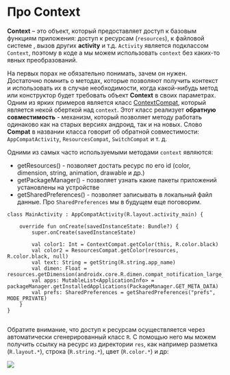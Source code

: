 # Про Context

**Context** – это объект, который предоставляет доступ к базовым функциям приложения: доступ к ресурсам (`resources`), к файловой системе , вызов других **activity** и т.д. `Activity` является подклассом `Context`, поэтому в коде a мы можем использовать `context` без каких-то явных преобразований.

На первых порах не обязательно понимать, зачем он нужен. Достаточно помнить о методах, которые позволяют получить контекст и использовать их в случае необходимости, когда какой-нибудь метод или конструктор будет требовать объект **Context** в своих параметрах. Одним из ярких примеров является класс [ContextCompat](https://developer.android.com/reference/androidx/core/content/ContextCompat), который является некой оберткой над `context`. Этот класс реализует **обратную совместимость** - механизм, который позволяет методу работать одинаково как на старых версиях андроид, так и на новых. Слово **Compat** в названии класса говорит об обратной совместимости: `AppCompatActivity`, `ResourcesCompat`, `SwitchCompat` и т. д.

Одними из самых часто используемыми методами `context` являются:

* getResources() - позволяет достать ресурс по его id (color, dimension, string, animation, drawable и др.)
* getPackageManager() - позволяет узнать какие пакеты приложений установлены на устройстве
* getSharedPreferences() - позволяет записывать в локальный файл данные. Про `SharedPreferences` мы в будущем еще поговорим.

```
class MainActivity : AppCompatActivity(R.layout.activity_main) {

    override fun onCreate(savedInstanceState: Bundle?) {
        super.onCreate(savedInstanceState)

        val color1: Int = ContextCompat.getColor(this, R.color.black)
        val color2 = ResourcesCompat.getColor(resources, R.color.black, null)
        val text: String = getString(R.string.app_name)
        val dimen: Float = resources.getDimension(androidx.core.R.dimen.compat_notification_large_icon_max_width)
        val apps: MutableList<ApplicationInfo> = packageManager.getInstalledApplications(PackageManager.GET_META_DATA)
        val prefs: SharedPreferences = getSharedPreferences("prefs", MODE_PRIVATE)
    }
}
```

![](data:image/gif;base64,R0lGODlhAQABAPABAP///wAAACH5BAEKAAAALAAAAAABAAEAAAICRAEAOw==)![](data:image/gif;base64,R0lGODlhAQABAPABAP///wAAACH5BAEKAAAALAAAAAABAAEAAAICRAEAOw== "Click and drag to move")

Обратите внимание, что доступ к ресурсам осуществляется через автоматически сгенерированный класс `R`. С помощью него мы можем получить ссылку на ресурс из директории `res`, как например разметка (`R.layout.*`), строка (`R.string.*`), цвет (`R.color.*`) и др:

![](https://ucarecdn.com/3e9d99af-befa-4458-ab95-4530429b2d59/)![](data:image/gif;base64,R0lGODlhAQABAPABAP///wAAACH5BAEKAAAALAAAAAABAAEAAAICRAEAOw== "Click and drag to move")
